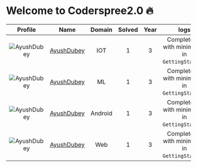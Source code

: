 
Welcome to Coderspree2.0 🔥
==========================
  
  

|Profile|Name|Domain|Solved|Year|logs|
| :---: | :---: | :---: | :---: | :---: | :---: |
|![AyushDubey](https://avatars.githubusercontent.com/u/33064931?v=4&s=100)|[AyushDubey](https://github.com/devAyushDubey)|IOT|1|3|Completed `1` with minimum `5` in `GettingStarted`, |
|![AyushDubey](https://avatars.githubusercontent.com/u/33064931?v=4&s=100)|[AyushDubey](https://github.com/devAyushDubey)|ML|1|3|Completed `1` with minimum `5` in `GettingStarted`, |
|![AyushDubey](https://avatars.githubusercontent.com/u/33064931?v=4&s=100)|[AyushDubey](https://github.com/devAyushDubey)|Android|1|3|Completed `1` with minimum `5` in `GettingStarted`, |
|![AyushDubey](https://avatars.githubusercontent.com/u/33064931?v=4&s=100)|[AyushDubey](https://github.com/devAyushDubey)|Web|1|3|Completed `1` with minimum `5` in `GettingStarted`, |
